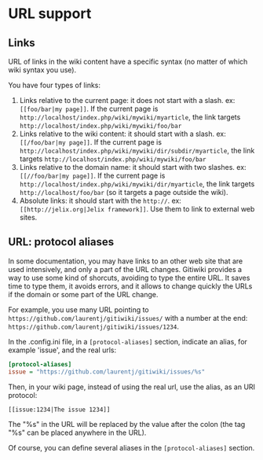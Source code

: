 # URL support

## Links

URL of links in the wiki content have a specific syntax (no matter of which wiki syntax you use).

You have four types of links:

1. Links relative to the current page: it does not start with a slash.
  ex: `[[foo/bar|my page]]`. If the current page is `http://localhost/index.php/wiki/mywiki/myarticle`,
  the link targets `http://localhost/index.php/wiki/mywiki/foo/bar`
2. Links relative to the wiki content: it should start with a slash.
  ex: `[[/foo/bar|my page]]`.  If the current page is `http://localhost/index.php/wiki/mywiki/dir/subdir/myarticle`,
  the link targets `http://localhost/index.php/wiki/mywiki/foo/bar`
3. Links relative to the domain name: it should start with two slashes.
  ex: `[[//foo/bar|my page]]`.  If the current page is `http://localhost/index.php/wiki/mywiki/dir/myarticle`,
  the link targets `http://localhost/foo/bar` (so it targets a page outside the wiki).
4. Absolute links: it should start with the `http://`. ex: `[[http://jelix.org|Jelix framework]]`. Use them
  to link to external web sites.

## URL: protocol aliases

In some documentation, you may have links to an other web site that are used intensively,
and only a part of the URL changes. Gitiwiki provides a way to use some kind of shorcuts,
avoiding to type the entire URL. It saves time to type them, it avoids errors, and it allows
to change quickly the URLs if the domain or some part of the URL change.

For example, you use many URL pointing to `https://github.com/laurentj/gitiwiki/issues/`
with a number at the end: `https://github.com/laurentj/gitiwiki/issues/1234`.

In the .config.ini file, in a `[protocol-aliases]` section, indicate an alias, for example 'issue',
and the real urls:

```ini
[protocol-aliases]
issue = "https://github.com/laurentj/gitiwiki/issues/%s"
```

Then, in your wiki page, instead of using the real url, use the alias, as an URI protocol:

```
[[issue:1234|The issue 1234]]
```

The "%s" in the URL will be replaced by the value after the colon (the tag "%s" can be placed anywhere in the URL).

Of course, you can define several aliases in the `[protocol-aliases]` section.
